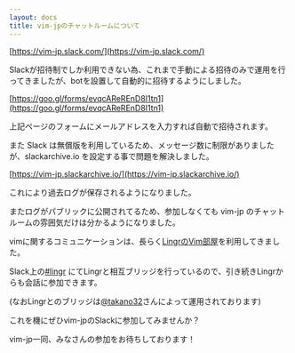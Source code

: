 ```yaml
---
layout: docs
title: vim-jpのチャットルームについて
---
```


[https://vim-jp.slack.com/](https://vim-jp.slack.com/)

Slackが招待制でしか利用できない為、これまで手動による招待のみで運用を行ってきましたが、botを設置して自動的に招待するようにしました。

[https://goo.gl/forms/evqcAReREnD8I1tn1](https://goo.gl/forms/evqcAReREnD8I1tn1)

上記ページのフォームにメールアドレスを入力すれば自動で招待されます。

また Slack は無償版を利用しているため、メッセージ数に制限がありましたが、slackarchive.io を設定する事で問題を解決しました。

[https://vim-jp.slackarchive.io/](https://vim-jp.slackarchive.io/)

これにより過去ログが保存されるようになりました。

またログがパブリックに公開されてるため、参加しなくても vim-jp のチャットルームの雰囲気だけは分かるようになりました。


vimに関するコミュニケーションは、長らく[LingrのVim部屋](http://lingr.com/room/vim)を利用してきました。

Slack上の[#lingr](https://vim-jp.slackarchive.io/lingr) にてLingrと相互ブリッジを行っているので、引き続きLingrからも会話に参加できます。

(なおLingrとのブリッジは[@takano32](https://github.com/takano32)さんによって運用されております)

これを機にぜひvim-jpのSlackに参加してみませんか？

vim-jp一同、みなさんの参加をお待ちしております！
